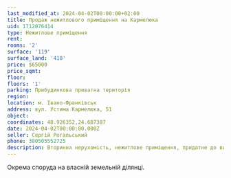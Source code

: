 ```yaml
---
last_modified_at: 2024-04-02T00:00:00+02:00
title: Продаж нежитлового приміщення на Кармелюка
uid: 1712076414
type: Нежитлове приміщення
rent:
rooms: '2'
surface: '119'
surface_land: '410'
price: $65000
price_sqmt:
floor:
floors: '1'
parking: Прибудинкова приватна територія
region:
location: м. Івано-Франківськ
address: вул. Устима Кармелюка, 51
object:
coordinates: 48.926352,24.687387
date: 2024-04-02T00:00:00.000Z
seller: Сергій Рогальський
phone: 380505552725
description: Вторинна нерухомість, нежитлове приміщення, придатне до використання
---
```


Окрема споруда на власній земельній ділянці.
